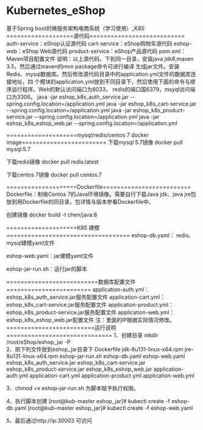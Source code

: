 # Kubernetes_eShop
基于Spring boot的微服务架构电商系统（学习使用）_K8S
===================源代码===========================
auth-service：eShop认证源代码
cart-service：eShop购物车源代码
eshop-web：eShop Web源代码
product-service：eShop产品源代码
pom.xml：Maven项目配置文件
  说明：以上源代码，下到同一目录，安装java jdk8,maven 3.5，然后通过maven的mvn package命令可进行编译
生成jar文件。安装Redis、mysql数据库。然后修改源代码目录中的application.yml文件的数据库连接地址，四
个模块的application.yml放到不同目录下，然后使用下面的命令与顺序运行程序。Web的默认访问端口为8033，
redis的端口国6379，msyql访问端口为3306。
java -jar eshop_k8s_auth_service.jar --spring.config.location=<path>/application.yml
java -jar eshop_k8s_cart-service.jar --spring.config.location=<path>/application.yml
java -jar eshop_k8s_product-service.jar --spring.config.location=<path>/application.yml
java -jar eshop_k8s_eshop_web.jar  --spring.config.location=<path>/application.yml

====================mysql/redis/centos 7 docker image========================
下载mysql 5.7镜像
docker pull mysql:5.7

下载redis镜像
docker pull redis:latest

下载centos 7镜像
docker pull centos:7

  
====================Dockerfile=========================
Dockerfile：制做Centos 7的Java环境镜像。需要自行下载Java jdk、java jre包放到用Dockerfile的同目录，包详情与版本参看Dockerfile中。

创建镜像
docker build -t chen/java:8

====================K8S 建模===================================
eshop-db.yaml： redis、mysql建模yaml文件

eshop-web.yaml：jar建模yaml文件

eshop-jar-run.sh：运行jar的脚本

==========================数据库配置文件========================
application-auth.yml：eshop_k8s_auth_service.jar服务配置文件
application-cart.yml：eshop_k8s_cart-service.jar服务配置文件
application-product.yml：eshop_k8s_product-service.jar服务配置文件
application-web.yml：eshop_k8s_eshop_web.jar配置文件
注：里面的IP根据实际情况修改。
=========================运行说明==============================
1、创建目录  mkdir /root/eShop/eshop_jar  -P  
2、把下列文件放到eshop_jar目录下
Dockerfile
jdk-8u131-linux-x64.rpm
jre-8u131-linux-x64.rpm
eshop-jar-run.sh
eshop-db.yaml
eshop-web.yaml 
eshop_k8s_auth_service.jar
eshop_k8s_cart-service.jar
eshop_k8s_product-service.jar
eshop_k8s_eshop_web.jar
application-auth.yml
application-cart.yml
application-product.yml
application-web.yml

3、chmod +x eshop-jar-run.sh 为脚本赋予执行权限。

4、执行脚本创建
[root@kub-master eshop_jar]# kubectl create -f eshop-db.yaml
[root@kub-master eshop_jar]# kubectl create -f eshop-web.yaml 

5、最后通过http://ip:30003 可访问


